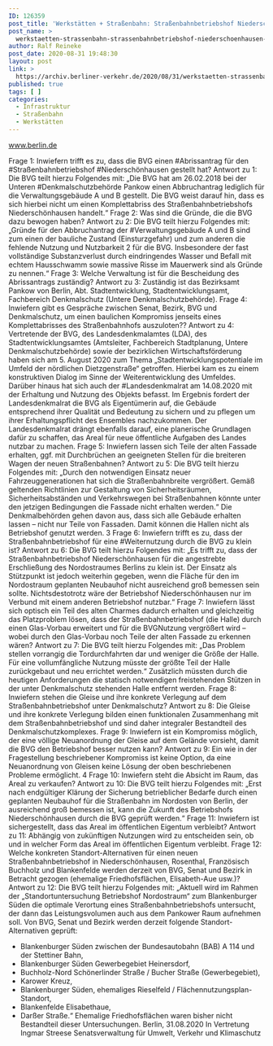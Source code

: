 ```yaml
---
ID: 126359
post_title: 'Werkstätten + Straßenbahn: Straßenbahnbetriebshof Niederschönhausen, aus Senat'
post_name: >
  werkstaetten-strassenbahn-strassenbahnbetriebshof-niederschoenhausen-aus-senat
author: Ralf Reineke
post_date: 2020-08-31 19:48:30
layout: post
link: >
  https://archiv.berliner-verkehr.de/2020/08/31/werkstaetten-strassenbahn-strassenbahnbetriebshof-niederschoenhausen-aus-senat/
published: true
tags: [ ]
categories:
  - Infrastruktur
  - Straßenbahn
  - Werkstätten
---
```

www.berlin.de

Frage 1:
Inwiefern trifft es zu, dass die BVG einen #Abrissantrag für den #Straßenbahnbetriebshof #Niederschönhausen
gestellt hat?
Antwort zu 1:
Die BVG teilt hierzu Folgendes mit:
„Die BVG hat am 26.02.2018 bei der Unteren #Denkmalschutzbehörde Pankow einen
Abbruchantrag lediglich für die Verwaltungsgebäude A und B gestellt. Die BVG weist darauf
hin, dass es sich hierbei nicht um einen Komplettabriss des Straßenbahnbetriebshofs
Niederschönhausen handelt.“
Frage 2:
Was sind die Gründe, die die BVG dazu bewogen haben?
Antwort zu 2:
Die BVG teilt hierzu Folgendes mit:
„Gründe für den Abbruchantrag der #Verwaltungsgebäude A und B sind zum einen der
bauliche Zustand (Einsturzgefahr) und zum anderen die fehlende Nutzung und Nutzbarkeit
2
für die BVG. Insbesondere der fast vollständige Substanzverlust durch eindringendes
Wasser und Befall mit echtem Hausschwamm sowie massive Risse im Mauerwerk sind als
Gründe zu nennen.“
Frage 3:
Welche Verwaltung ist für die Bescheidung des Abrissantrags zuständig?
Antwort zu 3:
Zuständig ist das Bezirksamt Pankow von Berlin, Abt. Stadtentwicklung,
Stadtentwicklungsamt, Fachbereich Denkmalschutz (Untere Denkmalschutzbehörde).
Frage 4:
Inwiefern gibt es Gespräche zwischen Senat, Bezirk, BVG und Denkmalschutz, um einen baulichen
Kompromiss jenseits eines Komplettabrisses des Straßenbahnhofs auszuloten??
Antwort zu 4:
Vertretende der BVG, des Landesdenkmalamtes (LDA), des Stadtentwicklungsamtes
(Amtsleiter, Fachbereich Stadtplanung, Untere Denkmalschutzbehörde) sowie der
bezirklichen Wirtschaftsförderung haben sich am 5. August 2020 zum Thema
„Stadtentwicklungspotentiale im Umfeld der nördlichen Dietzgenstraße“ getroffen. Hierbei
kam es zu einem konstruktiven Dialog im Sinne der Weiterentwicklung des Umfeldes.
Darüber hinaus hat sich auch der #Landesdenkmalrat am 14.08.2020 mit der Erhaltung und
Nutzung des Objekts befasst. Im Ergebnis fordert der Landesdenkmalrat die BVG als
Eigentümerin auf, die Gebäude entsprechend ihrer Qualität und Bedeutung zu sichern und
zu pflegen um ihrer Erhaltungspflicht des Ensembles nachzukommen. Der
Landesdenkmalrat drängt ebenfalls darauf, eine planerische Grundlagen dafür zu schaffen,
das Areal für neue öffentliche Aufgaben des Landes nutzbar zu machen.
Frage 5:
Inwiefern lassen sich Teile der alten Fassade erhalten, ggf. mit Durchbrüchen an geeigneten Stellen für die
breiteren Wagen der neuen Straßenbahnen?
Antwort zu 5:
Die BVG teilt hierzu Folgendes mit:
„Durch den notwendigen Einsatz neuer Fahrzeuggenerationen hat sich die
Straßenbahnbreite vergrößert. Gemäß geltenden Richtlinien zur Gestaltung von
Sicherheitsräumen, Sicherheitsabständen und Verkehrswegen bei Straßenbahnen könnte
unter den jetzigen Bedingungen die Fassade nicht erhalten werden.“
Die Denkmalbehörden gehen davon aus, dass sich alle Gebäude erhalten lassen – nicht
nur Teile von Fassaden. Damit können die Hallen nicht als Betriebshof genutzt werden.
3
Frage 6:
Inwiefern trifft es zu, dass der Straßenbahnbetriebshof für eine #Weiternutzung durch die BVG zu klein ist?
Antwort zu 6:
Die BVG teilt hierzu Folgendes mit:
„Es trifft zu, dass der Straßenbahnbetriebshof Niederschönhausen für die angestrebte
Erschließung des Nordostraumes Berlins zu klein ist. Der Einsatz als Stützpunkt ist jedoch
weiterhin gegeben, wenn die Fläche für den im Nordostraum geplanten Neubauhof nicht
ausreichend groß bemessen sein sollte. Nichtsdestotrotz wäre der Betriebshof
Niederschönhausen nur im Verbund mit einem anderen Betriebshof nutzbar.“
Frage 7:
Inwiefern lässt sich optisch ein Teil des alten Charmes dadurch erhalten und gleichzeitig das Platzproblem
lösen, dass der Straßenbahnbetriebshof (die Halle) durch einen Glas-Vorbau erweitert und für die BVGNutzung vergrößert wird – wobei durch den Glas-Vorbau noch Teile der alten Fassade zu erkennen wären?
Antwort zu 7:
Die BVG teilt hierzu Folgendes mit:
„Das Problem stellen vorrangig die Tordurchfahrten dar und weniger die Größe der Halle.
Für eine vollumfängliche Nutzung müsste der größte Teil der Halle zurückgebaut und neu
errichtet werden.“
Zusätzlich müssten durch die heutigen Anforderungen die statisch notwendigen
freistehenden Stützen in der unter Denkmalschutz stehenden Halle entfernt werden.
Frage 8:
Inwiefern stehen die Gleise und ihre konkrete Verlegung auf dem Straßenbahnbetriebshof unter
Denkmalschutz?
Antwort zu 8:
Die Gleise und ihre konkrete Verlegung bilden einen funktionalen Zusammenhang mit dem
Straßenbahnbetriebshof und sind daher integraler Bestandteil des Denkmalschutzkomplexes.
Frage 9:
Inwiefern ist ein Kompromiss möglich, der eine völlige Neuanordnung der Gleise auf dem Gelände vorsieht,
damit die BVG den Betriebshof besser nutzen kann?
Antwort zu 9:
Ein wie in der Fragestellung beschriebener Kompromiss ist keine Option, da eine
Neuanordnung von Gleisen keine Lösung der oben beschriebenen Probleme ermöglicht.
4
Frage 10:
Inwiefern steht die Absicht im Raum, das Areal zu verkaufen?
Antwort zu 10:
Die BVG teilt hierzu Folgendes mit:
„Erst nach endgültiger Klärung der Sicherung betrieblicher Bedarfe durch einen geplanten
Neubauhof für die Straßenbahn im Nordosten von Berlin, der ausreichend groß bemessen
ist, kann die Zukunft des Betriebshofs Niederschönhausen durch die BVG geprüft werden.“
Frage 11:
Inwiefern ist sichergestellt, dass das Areal im öffentlichen Eigentum verbleibt?
Antwort zu 11:
Abhängig von zukünftigen Nutzungen wird zu entscheiden sein, ob und in welcher Form das
Areal im öffentlichen Eigentum verbleibt.
Frage 12:
Welche konkreten Standort-Alternativen für einen neuen Straßenbahnbetriebshof in Niederschönhausen,
Rosenthal, Französisch Buchholz und Blankenfelde werden derzeit von BVG, Senat und Bezirk in Betracht
gezogen (ehemalige Friedhofsflächen, Elisabeth-Aue usw.)?
Antwort zu 12:
Die BVG teilt hierzu Folgendes mit:
„Aktuell wird im Rahmen der „Standortuntersuchung Betriebshof Nordostraum“ zum
Blankenburger Süden die optimale Verortung eines Straßenbahnbetriebshofs untersucht,
der dann das Leistungsvolumen auch aus dem Pankower Raum aufnehmen soll. Von BVG,
Senat und Bezirk werden derzeit folgende Standort-Alternativen geprüft:
- Blankenburger Süden zwischen der Bundesautobahn (BAB) A 114 und der Stettiner
Bahn,
- Blankenburger Süden Gewerbegebiet Heinersdorf,
- Buchholz-Nord Schönerlinder Straße / Bucher Straße (Gewerbegebiet),
- Karower Kreuz,
- Blankenburger Süden, ehemaliges Rieselfeld / Flächennutzungsplan-Standort,
- Blankenfelde Elisabethaue,
- Darßer Straße.“
Ehemalige Friedhofsflächen waren bisher nicht Bestandteil dieser Untersuchungen.
Berlin, 31.08.2020
In Vertretung
Ingmar Streese
Senatsverwaltung für
Umwelt, Verkehr und Klimaschutz